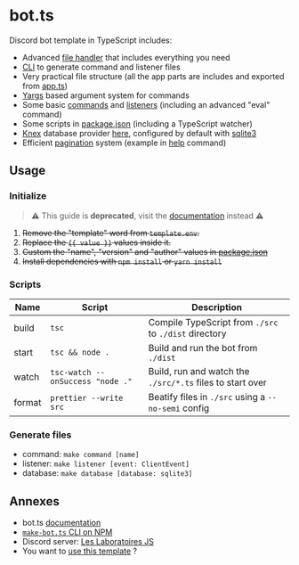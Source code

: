 # bot.ts

Discord bot template in TypeScript includes:

- Advanced [file handler](./src/app/handler.ts) that includes everything you need
- [CLI](https://www.npmjs.com/package/make-bot.ts) to generate command and listener files
- Very practical file structure (all the app parts are includes and exported from [app.ts](./src/app.ts))
- [Yargs](http://yargs.js.org/) based argument system for commands
- Some basic [commands](./src/commands) and [listeners](./src/listeners) (including an advanced "eval" command)
- Some scripts in [package.json](./package.json) (including a TypeScript watcher)
- [Knex](http://knexjs.org/) database provider [here](./src/app/database.ts), configured by default with [sqlite3](https://www.npmjs.com/package/sqlite3)
- Efficient [pagination](./src/app/pagination.ts) system (example in [help](./src/commands/help.ts#L108) command)

## Usage

### Initialize

> **⚠** This guide is **deprecated**, visit the [documentation](https://ghom.gitbook.io/bot-ts/) instead **⚠**

1. ~~Remove the "template" word from `template.env`.~~
2. ~~Replace the `{{ value }}` values inside it.~~
3. ~~Custom the "name", "version" and "author" values in [package.json](./package.json)~~
4. ~~Install dependencies with `npm install` or `yarn install`~~

### Scripts

| Name   | Script                           | Description                                               |
| ------ | -------------------------------- | --------------------------------------------------------- |
| build  | `tsc`                            | Compile TypeScript from `./src` to `./dist` directory     |
| start  | `tsc && node .`                  | Build and run the bot from `./dist`                       |
| watch  | `tsc-watch --onSuccess "node ."` | Build, run and watch the `./src/*.ts` files to start over |
| format | `prettier --write src`           | Beatify files in `./src` using a `--no-semi` config       |

### Generate files

- command: `make command [name]`
- listener: `make listener [event: ClientEvent]`
- database: `make database [database: sqlite3]`

## Annexes

- bot.ts [documentation](https://ghom.gitbook.io/bot-ts/)
- [`make-bot.ts` CLI on NPM](https://www.npmjs.com/package/make-bot.ts)
- Discord server: [Les Laboratoires JS](https://discord.gg/3vC2XWK)
- You want to [use this template](https://github.com/CamilleAbella/bot.ts/generate) ?
